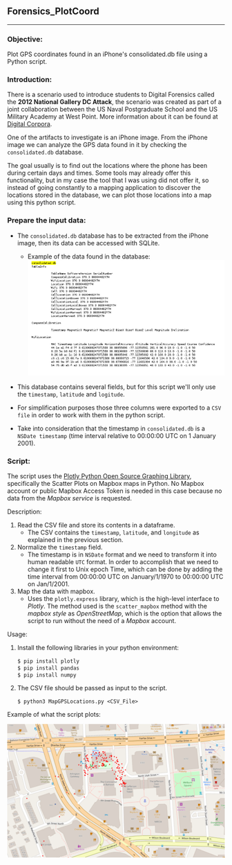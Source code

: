 ## **Forensics_PlotCoord**
---

### **Objective:** 
Plot GPS coordinates found in an iPhone's consolidated.db file using a Python script.

### **Introduction:**
There is a scenario used to introduce students to Digital Forensics called the **2012 National Gallery DC Attack**, the scenario was created as part of a joint collaboration between the US Naval Postgraduate School and the US Military Academy at West Point. More information about it can be found at [Digital Corpora](https://digitalcorpora.org/corpora/scenarios/national-gallery-dc-2012-attack). 


One of the artifacts to investigate is an iPhone image. From the iPhone image we can analyze the GPS data found in it by checking the `consolidated.db` database.

The goal usually is to find out the locations where the phone has been during certain days and times. Some tools may already offer this functionality, but in my case the tool that I was using did not offer it, so instead of going constantly to a mapping application to discover the locations stored in the database, we can plot those locations into a map using this python script. 

### **Prepare the input data:**
- The `consolidated.db` database has to be extracted from the iPhone image, then its data can be accessed with SQLite.
    - Example of the data found in the database:
      ![alt text](Images/consolidated-db.PNG "consolidated.db")

- This database contains several fields, but for this script we'll only use the `timestamp`, `latitude` and `logitude`. 
- For simplification purposes those three columns were exported to a `CSV file` in order to work with them in the python script.
- Take into consideration that the timestamp in `consolidated.db` is a `NSDate timestamp` (time interval relative to 00:00:00 UTC on 1 January 2001).

### **Script:**

The script uses the [Plotly Python Open Source Graphing Library](https://plotly.com/python/), specifically the Scatter Plots on Mapbox maps in Python. No Mapbox account or public Mapbox Access Token is needed in this case because no data from the *Mapbox service* is requested.

Description:
1. Read the CSV file and store its contents in a dataframe. 
    - The CSV contains the `timestamp`, `latitude`, and `longitude` as explained in the previous section.
2. Normalize the `timestamp` field. 
    - The timestamp is in `NSDate` format and we need to transform it into human readable `UTC` format. In order to accomplish that we need to change it first to Unix epoch Time, which can be done by adding the time interval from 00:00:00 UTC on January/1/1970 to 00:00:00 UTC on Jan/1/2001.
3. Map the data with mapbox.
    - Uses the `plotly.express` library, which is the high-level interface to *Plotly*. The method used is the `scatter_mapbox` method  with the *mapbox style* as *OpenStreetMap*, which is the option that allows the script to run without the need of a *Mapbox* account.

Usage:
1. Install the following libraries in your python environment:
    ```bash:
    $ pip install plotly
    $ pip install pandas
    $ pip install numpy
    ```
2. The CSV file should be passed as input to the script.
    ```bash:
    $ python3 MapGPSLocations.py <CSV_File>
    ```

Example of what the script plots:

![alt text](Images/locations_6_13.PNG "GPS coordinates")
